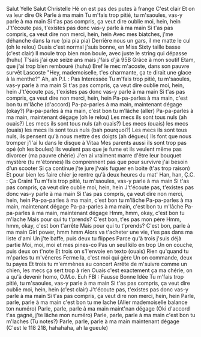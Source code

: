 Salut Yelle
Salut Christelle
Hé on est pas des putes à frange
C'est clair
Et on va leur dire
Ok
Parle à ma main
Tu m'fais trop pitié, tu m'saoules, vas-y parle à ma main
Si t'as pas compris, ça veut dire oublie moi, hein, hein
J't'écoute pas, t'existes pas donc vas-y parle à ma main
Si t'as pas compris, ça veut dire non merci, hein, hein
Avec mes biatches, j'me déhanche dans la rue (pia pia pia)
Derrière nous un gars, il me matte le cul (oh le relou)
Ouais c'est normal j'suis bonne, en Miss Sixty taille basse (c'est clair)
Il moule trop bien mon boule, avec juste le string qui dépasse (huhu)
T'sais j'ai que seize ans mais j'fais d'jà 95B
Grâce à mon soutif Etam, que j'ai trop bien rembouré (huhu)
Bref le mec m'acoste, dans son pauvre survêt Lascoste
"Hey, mademoiselle, t'es charmante, ça te dirait une glace à la menthe?"
Ah, ah P.I. : Pas Interessée
Tu m'fais trop pitié, tu m'saoules, vas-y parle à ma main
Si t'as pas compris, ça veut dire oublie moi, hein, hein
J't'écoute pas, t'existes pas donc vas-y parle à ma main
Si t'as pas compris, ça veut dire non merci, hein, hein
Pa-pa-parles à ma main, c'est bon tu m'lâche (d'accord)
Pa-pa-parles à ma main, maintenant dégage (okay?)
Pa-pa-parles à ma main, c'est bon tu m'lâche (aller)
Pa-pa-parles à ma main, maintenant dégage (oh le relou)
Les mecs ils sont tous nuls (ah ouais?)
Les mecs ils sont tous nuls (ah ouais?)
Les mecs (ouais) les mecs (ouais) les mecs ils sont tous nuls (bah pourquoi?)
Les mecs ils sont tous nuls, ils pensent qu'à nous mettre des doigts (ah dégueu)
Ils font que nous tromper j'l'ai lu dans le disque à Vitaa
Mes parents aussi ils sont trop pas opé (oh les boules)
Ils veulent pas que je fume et ils veulent même pas divorcer (ma pauvre chérie)
J'en ai vraiment marre d'être leur bouquet mystère (tu m'étonnes)
Ils comprennent pas que pour survivre j'ai besoin d'un scooter
Si ça continue j'te jure j'vais fuguer en boite (t'as trop raison)
Et pour bien les faire chier je rentre qu'à deux heures du mat'
Han, han, Ç.C. : Ça Craint
Tu m'fais trop pitié, tu m'saoules, vas-y parle à ma main
Si t'as pas compris, ça veut dire oublie moi, hein, hein
J't'écoute pas, t'existes pas donc vas-y parle à ma main
Si t'as pas compris, ça veut dire non merci, hein, hein
Pa-pa-parles à ma main, c'est bon tu m'lâche
Pa-pa-parles à ma main, maintenant dégage
Pa-pa-parles à ma main, c'est bon tu m'lâche
Pa-pa-parles à ma main, maintenant dégage
Hmm, hmm, okay, c'est bon tu m'lache
Mais pour qui tu t'prends? C'est bon, t'es pas mon père
Hmm, hmm, okay, c'est bon t'arrête
Mais pour qui tu t'prends? C'est bon, parle à ma main
Girl power, hmm hmm
Alors va t'acheter une vie, t'es pas dans ma liste d'ami
Un j'te baffe, puis deux tu flippes
Parce qu'à trois j'suis déjà partie
Moi, moi, moi et mes pines-co
Pas un seul kilo en trop
Un on couche, puis deux on t'note
Et trois on s'l'envoie en texto (ouais)
Rien qu'quand tu m'parles tu m'véneres
Ferme la, c'est moi qui gère
Un on commande, deux tu payes
Et trois tu m'emmènes au concert
Arrête de m'suivre comme un chien, les mecs ça sert trop à rien
Ouais c'est exactement ça ma chérie, on a qu'à devenir homo, O.M.o.
Euh FBI : Fausse Bonne Idée
Tu m'fais trop pitié, tu m'saoules, vas-y parle à ma main
Si t'as pas compris, ça veut dire oublie moi, hein, hein (c'est clair)
J't'écoute pas, t'existes pas donc vas-y parle à ma main
Si t'as pas compris, ça veut dire non merci, hein, hein
Parle, parle, parle à ma main c'est bon tu me lache
(Aller mademoiselle balance ton numéro) Parle, parle, parle à ma main maint'nan dégage
(Oki d'accord t'as gagné, j'te lâche mon numéro) Parle, parle, parle à ma main c'est bon tu m'laches
(Tu notes?) Parle, parle, parle à ma main maintenant dégage
(C'est le 118 218, hahahaha, ah la gueule)
